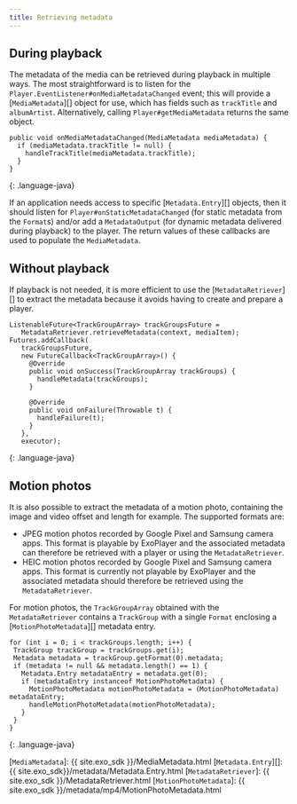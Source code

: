 ```yaml
---
title: Retrieving metadata
---
```


## During playback ##

The metadata of the media can be retrieved during playback in multiple ways. The
most straightforward is to listen for the
`Player.EventListener#onMediaMetadataChanged` event; this will provide a
[`MediaMetadata`][] object for use, which has fields such as `trackTitle` and
`albumArtist`. Alternatively, calling `Player#getMediaMetadata` returns the same
object.

~~~
public void onMediaMetadataChanged(MediaMetadata mediaMetadata) {
  if (mediaMetadata.trackTitle != null) {
    handleTrackTitle(mediaMetadata.trackTitle);
  }
}

~~~
{: .language-java}

If an application needs access to specific [`Metadata.Entry`][] objects, then it
should listen for `Player#onStaticMetadataChanged` (for static metadata from the
`Format`s) and/or add a `MetadataOutput` (for dynamic metadata delivered during
playback) to the player. The return values of these callbacks are used to
populate the `MediaMetadata`.

## Without playback ##

If playback is not needed, it is more efficient to use the
[`MetadataRetriever`][] to extract the metadata because it avoids having to
create and prepare a player.

~~~
ListenableFuture<TrackGroupArray> trackGroupsFuture =
   MetadataRetriever.retrieveMetadata(context, mediaItem);
Futures.addCallback(
   trackGroupsFuture,
   new FutureCallback<TrackGroupArray>() {
     @Override
     public void onSuccess(TrackGroupArray trackGroups) {
       handleMetadata(trackGroups);
     }

     @Override
     public void onFailure(Throwable t) {
       handleFailure(t);
     }
   },
   executor);
~~~
{: .language-java}

## Motion photos ##

It is also possible to extract the metadata of a motion photo, containing the
image and video offset and length for example. The supported formats are:

* JPEG motion photos recorded by Google Pixel and Samsung camera apps. This
  format is playable by ExoPlayer and the associated metadata can therefore be
  retrieved with a player or using the `MetadataRetriever`.
* HEIC motion photos recorded by Google Pixel and Samsung camera apps. This
  format is currently not playable by ExoPlayer and the associated metadata
  should therefore be retrieved using the `MetadataRetriever`.

For motion photos, the `TrackGroupArray` obtained with the `MetadataRetriever`
contains a `TrackGroup` with a single `Format` enclosing a
[`MotionPhotoMetadata`][] metadata entry.

~~~
for (int i = 0; i < trackGroups.length; i++) {
 TrackGroup trackGroup = trackGroups.get(i);
 Metadata metadata = trackGroup.getFormat(0).metadata;
 if (metadata != null && metadata.length() == 1) {
   Metadata.Entry metadataEntry = metadata.get(0);
   if (metadataEntry instanceof MotionPhotoMetadata) {
     MotionPhotoMetadata motionPhotoMetadata = (MotionPhotoMetadata) metadataEntry;
     handleMotionPhotoMetadata(motionPhotoMetadata);
   }
 }
}
~~~
{: .language-java}

[`MediaMetadata`]: {{ site.exo_sdk }}/MediaMetadata.html
[`Metadata.Entry`][]: {{ site.exo_sdk}}/metadata/Metadata.Entry.html
[`MetadataRetriever`]: {{ site.exo_sdk }}/MetadataRetriever.html
[`MotionPhotoMetadata`]: {{ site.exo_sdk }}/metadata/mp4/MotionPhotoMetadata.html
